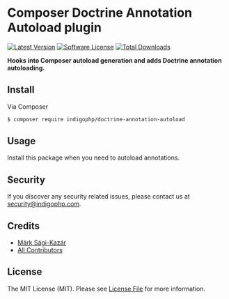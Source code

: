 # Composer Doctrine Annotation Autoload plugin

[![Latest Version](https://img.shields.io/github/release/indigophp/doctrine-annotation-autoload.svg?style=flat-square)](https://github.com/indigophp/doctrine-annotation-autoload/releases)
[![Software License](https://img.shields.io/badge/license-MIT-brightgreen.svg?style=flat-square)](LICENSE)
[![Total Downloads](https://img.shields.io/packagist/dt/indigophp/doctrine-annotation-autoload.svg?style=flat-square)](https://packagist.org/packages/indigophp/doctrine-annotation-autoload)

**Hooks into Composer autoload generation and adds Doctrine annotation autoloading.**


## Install

Via Composer

``` bash
$ composer require indigophp/doctrine-annotation-autoload
```


## Usage

Install this package when you need to autoload annotations.


## Security

If you discover any security related issues, please contact us at [security@indigophp.com](mailto:security@indigophp.com).


## Credits

- [Márk Sági-Kazár](https://github.com/sagikazarmark)
- [All Contributors](https://github.com/indigophp/doctrine-annotation-autoload/contributors)


## License

The MIT License (MIT). Please see [License File](LICENSE) for more information.

